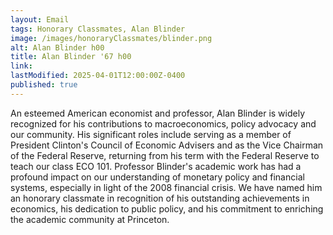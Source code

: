 ```yaml
---
layout: Email
tags: Honorary Classmates, Alan Blinder
image: /images/honoraryClassmates/blinder.png
alt: Alan Blinder h00
title: Alan Blinder '67 h00
link: 
lastModified: 2025-04-01T12:00:00Z-0400
published: true
---
```

An esteemed American economist and professor, Alan Blinder is widely recognized for his contributions to macroeconomics, policy advocacy and our community. His significant roles include serving as a member of President Clinton's Council of Economic Advisers and as the Vice Chairman of the Federal Reserve, returning from his term with the Federal Reserve to teach our class ECO 101. Professor Blinder's academic work has had a profound impact on our understanding of monetary policy and financial systems, especially in light of the 2008 financial crisis. We have named him an honorary classmate in recognition of his outstanding achievements in economics, his dedication to public policy, and his commitment to enriching the academic community at Princeton.
